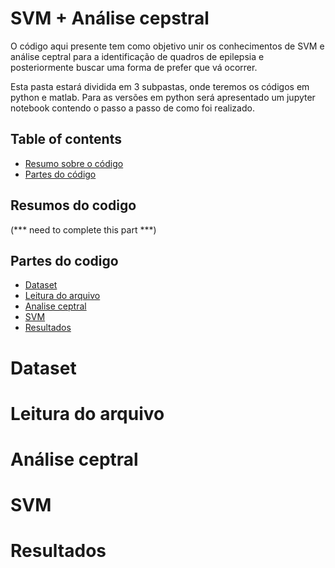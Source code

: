 # SVM + Análise cepstral


O código aqui presente tem como objetivo unir os conhecimentos de SVM e análise ceptral para a identificação de quadros de epilepsia e posteriormente buscar uma forma de prefer que vá ocorrer.


Esta pasta estará dividida em 3 subpastas, onde teremos os códigos em python e matlab. Para as versões em python será apresentado um jupyter notebook contendo o passo a passo de como foi realizado.



## Table of contents
* [Resumo sobre o código](#resumo-do-codigo)
* [Partes do código](#partes-do-codigo)

## Resumos do codigo

(*** need to complete this part ***)


## Partes do codigo
  - [Dataset](#dataset)
  - [Leitura do arquivo](#leitura-do-arquivo)
  - [Analise ceptral](#analise-ceptral)
  - [SVM](#svm)
  - [Resultados](#resultados)

# Dataset



# Leitura do arquivo


# Análise ceptral


# SVM


# Resultados

